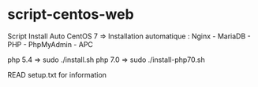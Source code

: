 # script-centos-web
Script Install Auto CentOS 7 => 
Installation automatique : Nginx - MariaDB - PHP - PhpMyAdmin - APC

php 5.4 => sudo ./install.sh
php 7.0 => sudo ./install-php70.sh


READ setup.txt for information


